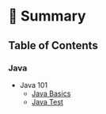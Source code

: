 # 📑 Summary

## Table of Contents

### Java
  - Java 101
    - [Java Basics](Java/101/01_Java_basic.md)
    - [Java Test](Java/101/02_Java_test)
